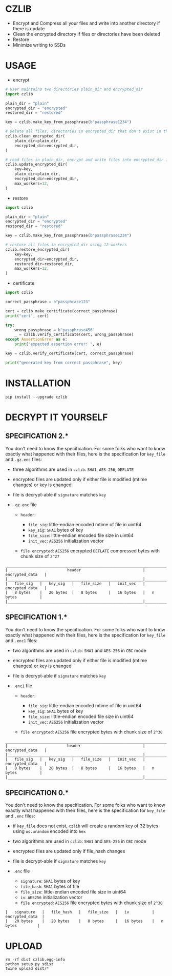 # CZLIB 

- Encrypt and Compress all your files and write into another directory if there is update
- Clean the encrypted directory if files or directories have been deleted
- Restore
- Minimize writing to SSDs

# USAGE

- encrypt

```python
# User maintains two directories plain_dir and encrypted_dir
import czlib

plain_dir = "plain"
encrypted_dir = "encrypted"
restored_dir = "restored"

key = czlib.make_key_from_passphrase(b"passphrase1234")

# Delete all files, directories in encrypted_dir that don't exist in the plain_dir
czlib.clean_encrypted_dir(
    plain_dir=plain_dir,
    encrypted_dir=encrypted_dir,
)

# read files in plain_dir, encrypt and write files into encrypted_dir if needed using 12 workers
czlib.update_encrypted_dir(
    key=key,
    plain_dir=plain_dir,
    encrypted_dir=encrypted_dir,
    max_workers=12,
)
```

- restore

```python
import czlib

plain_dir = "plain"
encrypted_dir = "encrypted"
restored_dir = "restored"

key = czlib.make_key_from_passphrase(b"passphrase1234")

# restore all files in encrypted_dir using 12 workers
czlib.restore_encrypted_dir(
    key=key,
    encrypted_dir=encrypted_dir,
    restored_dir=restored_dir,
    max_workers=12,
)
```

- certificate

```python
import czlib

correct_passphrase = b"passphrase123"

cert = czlib.make_certificate(correct_passphrase)
print("cert", cert)

try:
    wrong_passphrase = b"passphrase456"
    _ = czlib.verify_certificate(cert, wrong_passphrase)
except AssertionError as e:
    print("expected assertion error: ", e)

key = czlib.verify_certificate(cert, correct_passphrase)

print("generated key from correct passphrase", key)

```

# INSTALLATION

```shell
pip install --upgrade czlib 
```

# DECRYPT IT YOURSELF

## SPECIFICATION 2.*

You don't need to know the specification. For some folks who want to know exactly what happened with their files, here
is the specification for `key_file` and `.gz.enc` files:

- three algorithms are used in `czlib`: `SHA1`, `AES-256`, `DEFLATE`

- encrypted files are updated only if either file is modified (mtime changes) or key is changed

- file is decrypt-able if `signature` matches `key`

- `.gz.enc` file

    - `header`:
        - `file_sig`: little-endian encoded mtime of file in uint64
        - `key_sig`: `SHA1` bytes of key
        - `file_size`: little-endian encoded file size in uint64
        - `init_vec`: `AES256` initialization vector

    - `file encrypted`: `AES256` encrypted `DEFLATE` compressed bytes with chunk size of `2^27`

```
__________________________________________________________________________________
|                          header                           |   encrypted_data   |
|___________________________________________________________|____________________|
|   file_sig   |   key_sig   |   file_size   |   init_vec   |   encrypted_data   |
|   8 bytes    |   20 bytes  |   8 bytes     |   16 bytes   |   n bytes          |
|___________________________________________________________|____________________|
```
## SPECIFICATION 1.*

You don't need to know the specification. For some folks who want to know exactly what happened with their files, here
is the specification for `key_file` and `.enc1` files:

- two algorithms are used in `czlib`: `SHA1` and `AES-256` in `CBC` mode

- encrypted files are updated only if either file is modified (mtime changes) or key is changed

- file is decrypt-able if `signature` matches `key`

- `.enc1` file

    - `header`:
        - `file_sig`: little-endian encoded mtime of file in uint64
        - `key_sig`: `SHA1` bytes of key
        - `file_size`: little-endian encoded file size in uint64
        - `init_vec`: `AES256` initialization vector

    - `file encrypted`: `AES256` file encrypted bytes with chunk size of `2^30`

```
__________________________________________________________________________________
|                          header                           |   encrypted_data   |
|___________________________________________________________|____________________|
|   file_sig   |   key_sig   |   file_size   |   init_vec   |   encrypted_data   |
|   8 bytes    |   20 bytes  |   8 bytes     |   16 bytes   |   n bytes          |
|___________________________________________________________|____________________|
```

## SPECIFICATION 0.*

You don't need to know the specification. For some folks who want to know exactly what happened with their files, here
is the specification for `key_file` and `.enc` files:

- if `key_file` does not exist, `czlib` will create a random key of 32 bytes using `os.urandom` encoded into `hex`

- two algorithms are used in `czlib`: `SHA1` and `AES-256` in `CBC` mode

- encrypted files are updated only if file_hash changes

- file is decrypt-able if `signature` matches `key`

- `.enc` file

    - `signature`: `SHA1` bytes of key
    - `file_hash`: `SHA1` bytes of file
    - `file_size`: little-endian encoded file size in uint64
    - `iv`: `AES256` initialization vector
    - `file encrypted`: `AES256` file encrypted bytes with chunk size of `2^30`

```
|   signature   |   file_hash   |   file_size   |   iv          |   encrypted_data  |
|   20 bytes    |   20 bytes    |   8 bytes     |   16 bytes    |   n bytes         |
```

# UPLOAD

```shell
rm -rf dist czlib.egg-info
python setup.py sdist
twine upload dist/*
```
